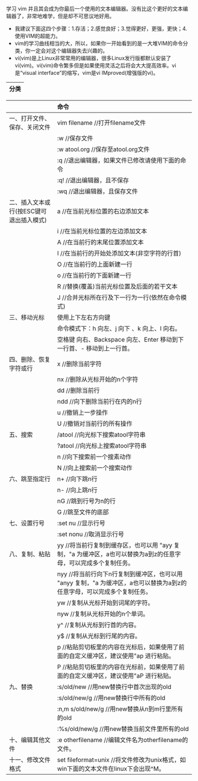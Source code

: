 学习 vim 并且其会成为你最后一个使用的文本编辑器。没有比这个更好的文本编辑器了，非常地难学，但是却不可思议地好用。

* 我建议下面这四个步骤：1.存活；2.感觉良好；3.觉得更好，更强，更快；4.使用VIM的超能力。
* vim的学习曲线相当的大，所以，如果你一开始看到的是一大堆VIM的命令分类，你一定会对这个编辑器失去兴趣的。
* vi\(vim\)是上Linux非常常用的编辑器，很多Linux发行版都默认安装了vi\(vim\)。vi\(vim\)命令繁多但是如果使用灵活之后将会大大提高效率。vi是“visual interface”的缩写，vim是vi IMproved\(增强版的vi\)。

| 分类 |
| :--- |


|  | 命令 |
| :--- | :--- |
| 一、打开文件、保存、关闭文件 | vim filename //打开filename文件 |
|  | :w //保存文件 |
|  | :w atool.org //保存至atool.org文件 |
|  | :q //退出编辑器，如果文件已修改请使用下面的命令 |
|  | :q! //退出编辑器，且不保存 |
|  | :wq //退出编辑器，且保存文件 |
| 二、插入文本或行\(按ESC键可退出插入模式\) | a //在当前光标位置的右边添加文本 |
|  | i //在当前光标位置的左边添加文本 |
|  | A //在当前行的末尾位置添加文本 |
|  | I //在当前行的开始处添加文本\(非空字符的行首\) |
|  | O //在当前行的上面新建一行 |
|  | o //在当前行的下面新建一行 |
|  | R //替换\(覆盖\)当前光标位置及后面的若干文本 |
|  | J //合并光标所在行及下一行为一行\(依然在命令模式\) |
| 三、移动光标 | 使用上下左右方向键 |
|  | 命令模式下：h 向左、j 向下 、k 向上、l 向右。 |
|  | 空格键 向右、Backspace 向左、Enter 移动到下一行首、- 移动到上一行首。 |
| 四、删除、恢复字符或行 | x //删除当前字符 |
|  | nx //删除从光标开始的n个字符 |
|  | dd //删除当前行 |
|  | ndd //向下删除当前行在内的n行 |
|  | u //撤销上一步操作 |
|  | U //撤销对当前行的所有操作 |
| 五、搜索 | /atool //向光标下搜索atool字符串 |
|  | ?atool //向光标上搜索atool字符串 |
|  | n //向下搜索前一个搜素动作 |
|  | N //向上搜索前一个搜索动作 |
| 六、跳至指定行 | n+ //向下跳n行 |
|  | n- //向上跳n行 |
|  | nG //跳到行号为n的行 |
|  | G //跳至文件的底部 |
| 七、设置行号 | :set nu //显示行号 |
|  | :set nonu //取消显示行号 |
| 八、复制、粘贴 | yy //将当前行复制到缓存区，也可以用 "ayy 复制，"a 为缓冲区，a也可以替换为a到z的任意字母，可以完成多个复制任务。 |
|  | nyy //将当前行向下n行复制到缓冲区，也可以用 "anyy 复制，"a 为缓冲区，a也可以替换为a到z的任意字母，可以完成多个复制任务。 |
|  | yw //复制从光标开始到词尾的字符。 |
|  | nyw //复制从光标开始的n个单词。 |
|  | y^ //复制从光标到行首的内容。 |
|  | y$ //复制从光标到行尾的内容。 |
|  | p //粘贴剪切板里的内容在光标后，如果使用了前面的自定义缓冲区，建议使用"ap 进行粘贴。 |
|  | P //粘贴剪切板里的内容在光标前，如果使用了前面的自定义缓冲区，建议使用"aP 进行粘贴。 |
| 九、替换 | :s/old/new //用new替换行中首次出现的old |
|  | :s/old/new/g //用new替换行中所有的old |
|  | :n,m s/old/new/g //用new替换从n到m行里所有的old |
|  | :%s/old/new/g //用new替换当前文件里所有的old |
| 十、编辑其他文件 | :e otherfilename //编辑文件名为otherfilename的文件。 |
| 十一、修改文件格式 | set fileformat=unix //将文件修改为unix格式，如win下面的文本文件在linux下会出现^M。 |



